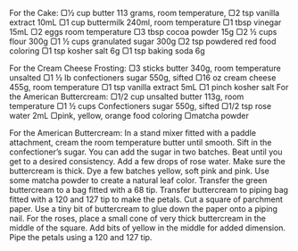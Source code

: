 For the Cake:
▢½ cup butter 113 grams, room temperature,
▢2 tsp vanilla extract 10mL
▢1 cup buttermilk 240ml, room temperature
▢1 tbsp vinegar 15mL
▢2 eggs room temperature
▢3 tbsp cocoa powder 15g
▢2 ½ cups flour 300g
▢1 ½ cups granulated sugar 300g
▢2 tsp powdered red food coloring
▢1 tsp kosher salt 6g
▢1 tsp baking soda 6g

For the Cream Cheese Frosting:
▢3 sticks butter 340g, room temperature unsalted
▢1 ½ lb confectioners sugar 550g, sifted
▢16 oz cream cheese 455g, room temperature
▢1 tsp vanilla extract 5mL
▢1 pinch kosher salt
For the American Buttercream:
▢1/2 cup unsalted butter 113g, room temperature
▢1 ½ cups Confectioners sugar 550g, sifted
▢1/2 tsp rose water 2mL
▢pink, yellow, orange food coloring
▢matcha powder

For the American Buttercream:
In a stand mixer fitted with a paddle attachment, cream the room temperature butter until smooth.
Sift in the confectioner’s sugar. You can add the sugar in two batches.
Beat until you get to a desired consistency. Add a few drops of rose water. Make sure the buttercream is thick.
Dye a few batches yellow, soft pink and pink. Use some matcha powder to create a natural leaf color. Transfer the green buttercream to a bag fitted with a 68 tip.
Transfer buttercream to piping bag fitted with a 120 and 127 tip to make the petals.
Cut a square of parchment paper. Use a tiny bit of buttercream to glue down the paper onto a piping nail.
For the roses, place a small cone of very thick buttercream in the middle of the square.
Add bits of yellow in the middle for added dimension. Pipe the petals using a 120 and 127 tip.